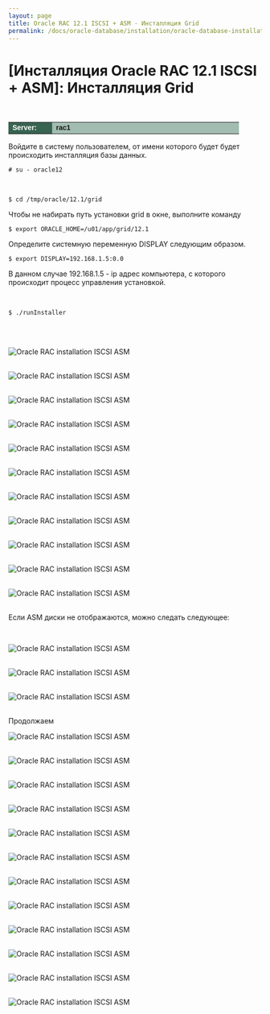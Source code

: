 ```yaml
---
layout: page
title: Oracle RAC 12.1 ISCSI + ASM - Инсталляция Grid
permalink: /docs/oracle-database/installation/oracle-database-installation/distributed/rac/linux/6.7/oracle/12.1/iscsi-asm/grid-installation/
---
```




# [Инсталляция Oracle RAC 12.1 ISCSI + ASM]: Инсталляция Grid


<br/>



<table cellpadding="4" cellspacing="2" align="center" border="0" width="100%">
	<tr>
		<td style="color: rgb(255, 255, 255);" bgcolor="#386351" width="14%"><span style="font-family: Arial,Helvetica,sans-serif; font-size: 14px;"><strong>Server:</strong></span></td>
		<td height="20" bgcolor="#a2bcb1" width="60%"><span style="font-family: Arial,Helvetica,sans-serif; font-size: 14px;"><strong>rac1</strong></span></td>
	</tr>
</table>


Войдите в систему пользователем, от имени которого будет будет происходить инсталляция базы данных.

	# su - oracle12

<br/>

	$ cd /tmp/oracle/12.1/grid


Чтобы не набирать путь установки grid в окне, выполните команду

	$ export ORACLE_HOME=/u01/app/grid/12.1


Определите системную переменную DISPLAY следующим образом.

	$ export DISPLAY=192.168.1.5:0.0



В данном случае 192.168.1.5 - ip адрес компьютера, с которого происходит процесс управления установкой.  


<br/>

	$ ./runInstaller


<br/>
<br/>

<img src="http://img.oradba.net/images/docs/01-oracle-database/02-installation/03-oracle-database-installation/02-distributed/02-rac/linux/6.7/oracle/12.1/02-iscsi-asm/01-grid-installation/grid-installation_01.png" border="0" alt="Oracle RAC installation ISCSI ASM"><br/><br/>


<img src="http://img.oradba.net/images/docs/01-oracle-database/02-installation/03-oracle-database-installation/02-distributed/02-rac/linux/6.7/oracle/12.1/02-iscsi-asm/01-grid-installation/grid-installation_02.png" border="0" alt="Oracle RAC installation ISCSI ASM"><br/><br/>


<img src="http://img.oradba.net/images/docs/01-oracle-database/02-installation/03-oracle-database-installation/02-distributed/02-rac/linux/6.7/oracle/12.1/02-iscsi-asm/01-grid-installation/grid-installation_03.png" border="0" alt="Oracle RAC installation ISCSI ASM"><br/><br/>

<img src="http://img.oradba.net/images/docs/01-oracle-database/02-installation/03-oracle-database-installation/02-distributed/02-rac/linux/6.7/oracle/12.1/02-iscsi-asm/01-grid-installation/grid-installation_04.png" border="0" alt="Oracle RAC installation ISCSI ASM"><br/><br/>

<img src="http://img.oradba.net/images/docs/01-oracle-database/02-installation/03-oracle-database-installation/02-distributed/02-rac/linux/6.7/oracle/12.1/02-iscsi-asm/01-grid-installation/grid-installation_05.png" border="0" alt="Oracle RAC installation ISCSI ASM"><br/><br/>

<img src="http://img.oradba.net/images/docs/01-oracle-database/02-installation/03-oracle-database-installation/02-distributed/02-rac/linux/6.7/oracle/12.1/02-iscsi-asm/01-grid-installation/grid-installation_06.png" border="0" alt="Oracle RAC installation ISCSI ASM"><br/><br/>


<img src="http://img.oradba.net/images/docs/01-oracle-database/02-installation/03-oracle-database-installation/02-distributed/02-rac/linux/6.7/oracle/12.1/02-iscsi-asm/01-grid-installation/grid-installation_07.png" border="0" alt="Oracle RAC installation ISCSI ASM"><br/><br/>


<img src="http://img.oradba.net/images/docs/01-oracle-database/02-installation/03-oracle-database-installation/02-distributed/02-rac/linux/6.7/oracle/12.1/02-iscsi-asm/01-grid-installation/grid-installation_08.png" border="0" alt="Oracle RAC installation ISCSI ASM"><br/><br/>


<img src="http://img.oradba.net/images/docs/01-oracle-database/02-installation/03-oracle-database-installation/02-distributed/02-rac/linux/6.7/oracle/12.1/02-iscsi-asm/01-grid-installation/grid-installation_09.png" border="0" alt="Oracle RAC installation ISCSI ASM"><br/><br/>


<img src="http://img.oradba.net/images/docs/01-oracle-database/02-installation/03-oracle-database-installation/02-distributed/02-rac/linux/6.7/oracle/12.1/02-iscsi-asm/01-grid-installation/grid-installation_10.png" border="0" alt="Oracle RAC installation ISCSI ASM"><br/><br/>


<img src="http://img.oradba.net/images/docs/01-oracle-database/02-installation/03-oracle-database-installation/02-distributed/02-rac/linux/6.7/oracle/12.1/02-iscsi-asm/01-grid-installation/grid-installation_11.png" border="0" alt="Oracle RAC installation ISCSI ASM"><br/><br/>


Если ASM диски не отображаются, можно следать следующее:

<br/>

<img src="http://img.oradba.net/images/docs/01-oracle-database/02-installation/03-oracle-database-installation/02-distributed/02-rac/linux/6.7/oracle/12.1/02-iscsi-asm/01-grid-installation/grid-installation_12.png" border="0" alt="Oracle RAC installation ISCSI ASM"><br/><br/>


<img src="http://img.oradba.net/images/docs/01-oracle-database/02-installation/03-oracle-database-installation/02-distributed/02-rac/linux/6.7/oracle/12.1/02-iscsi-asm/01-grid-installation/grid-installation_13.png" border="0" alt="Oracle RAC installation ISCSI ASM"><br/><br/>

<img src="http://img.oradba.net/images/docs/01-oracle-database/02-installation/03-oracle-database-installation/02-distributed/02-rac/linux/6.7/oracle/12.1/02-iscsi-asm/01-grid-installation/grid-installation_14.png" border="0" alt="Oracle RAC installation ISCSI ASM"><br/><br/>


Продолжаем

<img src="http://img.oradba.net/images/docs/01-oracle-database/02-installation/03-oracle-database-installation/02-distributed/02-rac/linux/6.7/oracle/12.1/02-iscsi-asm/01-grid-installation/grid-installation_15.png" border="0" alt="Oracle RAC installation ISCSI ASM"><br/><br/>


<img src="http://img.oradba.net/images/docs/01-oracle-database/02-installation/03-oracle-database-installation/02-distributed/02-rac/linux/6.7/oracle/12.1/02-iscsi-asm/01-grid-installation/grid-installation_16.png" border="0" alt="Oracle RAC installation ISCSI ASM"><br/><br/>


<img src="http://img.oradba.net/images/docs/01-oracle-database/02-installation/03-oracle-database-installation/02-distributed/02-rac/linux/6.7/oracle/12.1/02-iscsi-asm/01-grid-installation/grid-installation_17.png" border="0" alt="Oracle RAC installation ISCSI ASM"><br/><br/>

<img src="http://img.oradba.net/images/docs/01-oracle-database/02-installation/03-oracle-database-installation/02-distributed/02-rac/linux/6.7/oracle/12.1/02-iscsi-asm/01-grid-installation/grid-installation_18.png" border="0" alt="Oracle RAC installation ISCSI ASM"><br/><br/>

<img src="http://img.oradba.net/images/docs/01-oracle-database/02-installation/03-oracle-database-installation/02-distributed/02-rac/linux/6.7/oracle/12.1/02-iscsi-asm/01-grid-installation/grid-installation_19.png" border="0" alt="Oracle RAC installation ISCSI ASM"><br/><br/>


<img src="http://img.oradba.net/images/docs/01-oracle-database/02-installation/03-oracle-database-installation/02-distributed/02-rac/linux/6.7/oracle/12.1/02-iscsi-asm/01-grid-installation/grid-installation_20.png" border="0" alt="Oracle RAC installation ISCSI ASM"><br/><br/>


<img src="http://img.oradba.net/images/docs/01-oracle-database/02-installation/03-oracle-database-installation/02-distributed/02-rac/linux/6.7/oracle/12.1/02-iscsi-asm/01-grid-installation/grid-installation_21.png" border="0" alt="Oracle RAC installation ISCSI ASM"><br/><br/>


<img src="http://img.oradba.net/images/docs/01-oracle-database/02-installation/03-oracle-database-installation/02-distributed/02-rac/linux/6.7/oracle/12.1/02-iscsi-asm/01-grid-installation/grid-installation_22.png" border="0" alt="Oracle RAC installation ISCSI ASM"><br/><br/>


<img src="http://img.oradba.net/images/docs/01-oracle-database/02-installation/03-oracle-database-installation/02-distributed/02-rac/linux/6.7/oracle/12.1/02-iscsi-asm/01-grid-installation/grid-installation_23.png" border="0" alt="Oracle RAC installation ISCSI ASM"><br/><br/>


<img src="http://img.oradba.net/images/docs/01-oracle-database/02-installation/03-oracle-database-installation/02-distributed/02-rac/linux/6.7/oracle/12.1/02-iscsi-asm/01-grid-installation/grid-installation_24.png" border="0" alt="Oracle RAC installation ISCSI ASM"><br/><br/>


<img src="http://img.oradba.net/images/docs/01-oracle-database/02-installation/03-oracle-database-installation/02-distributed/02-rac/linux/6.7/oracle/12.1/02-iscsi-asm/01-grid-installation/grid-installation_25.png" border="0" alt="Oracle RAC installation ISCSI ASM"><br/><br/>


<img src="http://img.oradba.net/images/docs/01-oracle-database/02-installation/03-oracle-database-installation/02-distributed/02-rac/linux/6.7/oracle/12.1/02-iscsi-asm/01-grid-installation/grid-installation_26.png" border="0" alt="Oracle RAC installation ISCSI ASM"><br/><br/>
